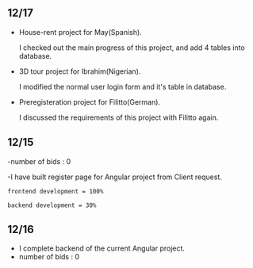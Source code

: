 
## 12/17

* House-rent project for May(Spanish).
    
    I checked out the main progress of this project, and add 4 tables into database.
* 3D tour project for Ibrahim(Nigerian).
    
    I modified the normal user login form and it's table in database.
* Preregisteration project for Filitto(German).
    
    I discussed the requirements of this project with Filitto again.

## 12/15

-number of bids : 0

-I have built register page for Angular project from Client request.

    frontend development = 100%
  
    backend development = 30%

## 12/16

* I complete backend of the current Angular project.
* number of bids : 0

